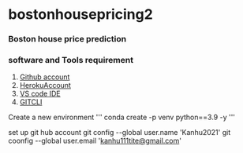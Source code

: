 # bostonhousepricing2
### Boston house price prediction


### software and Tools requirement


1. [Github account](https://github.com)
2. [HerokuAccount](https://heroku.com)
2. [VS code IDE](https://code.visualstudio.com/)
3. [GITCLI]()

Create a new environment 
'''
conda create -p venv python==3.9 -y
'''

set up git hub account 
   git config --global user.name 'Kanhu2021'
   git coonfig --global user.email 'kanhu111tite@gmail.com'